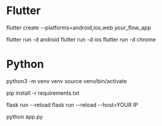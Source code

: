 # Flutter
flutter create --platforms=android,ios,web your_flow_app

flutter run -d android
flutter run -d ios
flutter run -d chrome


# Python
python3 -m venv venv
source venv/bin/activate

pip install -r requirements.txt

flask run --reload
flask run --reload --host=YOUR IP

python app.py